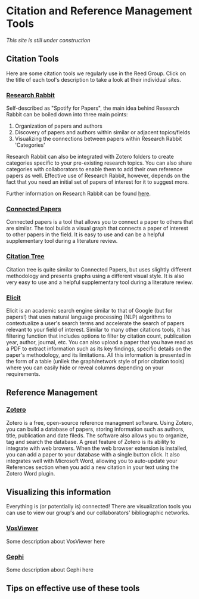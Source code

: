 # Citation and Reference Management Tools
*This site is still under construction*

## Citation Tools
Here are some citation tools we regularly use in the Reed Group. Click on the title of each tool's description to take a look at their individual sites.

### [Research Rabbit](https://researchrabbitapp.com/)
Self-described as "Spotify for Papers", the main idea behind Research Rabbit can be boiled down into three main points:
1. Organization of papers and authors
2. Discovery of papers and authors within similar or adjacent topics/fields
3. Visualizing the connections between papers within Research Rabbit 'Categories'

Research Rabbit can also be integrated with Zotero folders to create categories specific to your pre-existing research topics. You can also share categories with collaborators to enable them to add their own reference papers as well. Effective use of Research Rabbit, however, depends on the fact that you need an initial set of papers of interest for it to suggest more. 

Further information on Research Rabbit can be found [here](https://researchrabbit.notion.site/Welcome-to-the-FAQ-c33b4a61e453431482015e27e8af40d5#d15aebe6726647e086cdc935f2067bf5).

### [Connected Papers](https://www.connectedpapers.com/)
Connected papers is a tool that allows you to connect a paper to others that are similar. The tool builds a visual graph that connects a paper of interest to other papers in the field. It is easy to use and can be a helpful supplementary tool during a literature review.

### [Citation Tree](https://www.citationtree.org/)
Citation tree is quite similar to Connected Papers, but uses slightly different methodology and presents graphs using a different visual style. It is also very easy to use and a helpful supplementary tool during a literature review. 

### [Elicit](https://elicit.org/)
Elicit is an academic search engine similar to that of Google (but for papers!) that uses natural language processing (NLP) algorithms to contextualize a user's search terms and accelerate the search of papers relevant to your field of interest. Similar to many other citations tools, it has filtering function that includes options to filter by citation count, publication year, author, journal, etc. You can also upload a paper that you have read as a PDF to extract information such as its key findings, specific details on the paper's methodology, and its limitations. All this information is presented in the form of a table (unliek the graph/network style of prior citation tools) where you can easily hide or reveal columns depending on your requirements.

## Reference Management 

### [Zotero](https://www.zotero.org/)
Zotero is a free, open-source reference managment software. Using Zotero, you can build a database of papers, storing information such as authors, title, publication and date fileds. The software also allows you to organize, tag and search the database. A great feature of Zotero is its ability to integrate with web browers. When the web browser extension is installed, you can add a paper to your database with a single button click. It also integrates well with Microsoft Word, allowing you to auto-update your References section when you add a new citation in your text using the Zotero Word plugin. 

## Visualizing this information
Everything is (or potentially is) connected! There are visualization tools you can use to view our group's and our collaborators' bibliographic networks.

### [VosViewer](https://www.vosviewer.com/)
Some description about VosViewer here

### [Gephi](https://gephi.org/)
Some description about Gephi here

## Tips on effective use of these tools